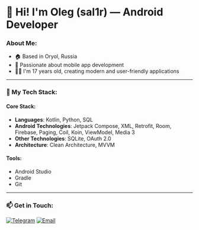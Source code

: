 # 👋 Hi! I'm Oleg (sal1r) — Android Developer

### About Me:
- 🏠 Based in Oryol, Russia
- 📱 Passionate about mobile app development
- 🧑‍💻 I'm 17 years old, creating modern and user-friendly applications

---

### 🔧 My Tech Stack:
#### Core Stack:
- **Languages**: Kotlin, Python, SQL
- **Android Technologies**: Jetpack Compose, XML, Retrofit, Room, Firebase, Paging, Coil, Koin, ViewModel, Media 3
- **Other Technologies**: SQLite, OAuth 2.0
- **Architecture**: Clean Architecture, MVVM

#### Tools:
- Android Studio
- Gradle
- Git

---

### 📫 Get in Touch:

[![Telegram](https://img.shields.io/badge/-Telegram-blue?style=flat&logo=telegram)](https://t.me/sal1r)
[![Email](https://img.shields.io/badge/-Email-red?style=flat&logo=gmail)](mailto:sal1r57@yandex.ru)
